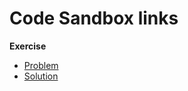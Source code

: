 # Code Sandbox links

**Exercise**

- [Problem](https://codesandbox.io/s/github/bitovi/trainings/tree/main/ux-of-data-fetching/Exercise1/problem)
- [Solution](https://codesandbox.io/s/github/bitovi/trainings/tree/main/ux-of-data-fetching/Exercise1/solution)
